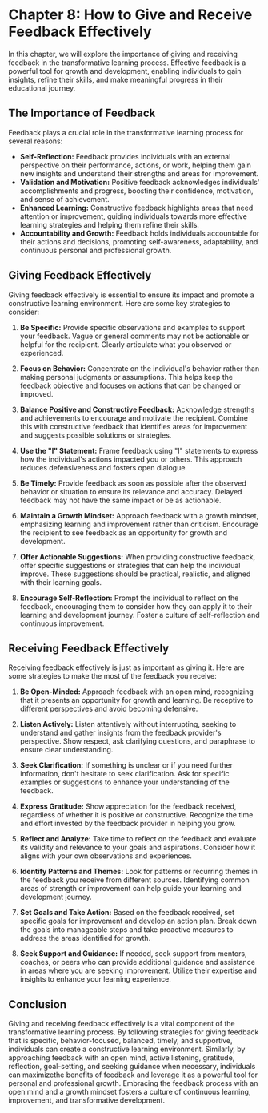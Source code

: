 Chapter 8: How to Give and Receive Feedback Effectively
=======================================================

In this chapter, we will explore the importance of giving and receiving feedback in the transformative learning process. Effective feedback is a powerful tool for growth and development, enabling individuals to gain insights, refine their skills, and make meaningful progress in their educational journey.

The Importance of Feedback
--------------------------

Feedback plays a crucial role in the transformative learning process for several reasons:

* **Self-Reflection:** Feedback provides individuals with an external perspective on their performance, actions, or work, helping them gain new insights and understand their strengths and areas for improvement.
* **Validation and Motivation:** Positive feedback acknowledges individuals' accomplishments and progress, boosting their confidence, motivation, and sense of achievement.
* **Enhanced Learning:** Constructive feedback highlights areas that need attention or improvement, guiding individuals towards more effective learning strategies and helping them refine their skills.
* **Accountability and Growth:** Feedback holds individuals accountable for their actions and decisions, promoting self-awareness, adaptability, and continuous personal and professional growth.

Giving Feedback Effectively
---------------------------

Giving feedback effectively is essential to ensure its impact and promote a constructive learning environment. Here are some key strategies to consider:

1. **Be Specific:** Provide specific observations and examples to support your feedback. Vague or general comments may not be actionable or helpful for the recipient. Clearly articulate what you observed or experienced.

2. **Focus on Behavior:** Concentrate on the individual's behavior rather than making personal judgments or assumptions. This helps keep the feedback objective and focuses on actions that can be changed or improved.

3. **Balance Positive and Constructive Feedback:** Acknowledge strengths and achievements to encourage and motivate the recipient. Combine this with constructive feedback that identifies areas for improvement and suggests possible solutions or strategies.

4. **Use the "I" Statement:** Frame feedback using "I" statements to express how the individual's actions impacted you or others. This approach reduces defensiveness and fosters open dialogue.

5. **Be Timely:** Provide feedback as soon as possible after the observed behavior or situation to ensure its relevance and accuracy. Delayed feedback may not have the same impact or be as actionable.

6. **Maintain a Growth Mindset:** Approach feedback with a growth mindset, emphasizing learning and improvement rather than criticism. Encourage the recipient to see feedback as an opportunity for growth and development.

7. **Offer Actionable Suggestions:** When providing constructive feedback, offer specific suggestions or strategies that can help the individual improve. These suggestions should be practical, realistic, and aligned with their learning goals.

8. **Encourage Self-Reflection:** Prompt the individual to reflect on the feedback, encouraging them to consider how they can apply it to their learning and development journey. Foster a culture of self-reflection and continuous improvement.

Receiving Feedback Effectively
------------------------------

Receiving feedback effectively is just as important as giving it. Here are some strategies to make the most of the feedback you receive:

1. **Be Open-Minded:** Approach feedback with an open mind, recognizing that it presents an opportunity for growth and learning. Be receptive to different perspectives and avoid becoming defensive.

2. **Listen Actively:** Listen attentively without interrupting, seeking to understand and gather insights from the feedback provider's perspective. Show respect, ask clarifying questions, and paraphrase to ensure clear understanding.

3. **Seek Clarification:** If something is unclear or if you need further information, don't hesitate to seek clarification. Ask for specific examples or suggestions to enhance your understanding of the feedback.

4. **Express Gratitude:** Show appreciation for the feedback received, regardless of whether it is positive or constructive. Recognize the time and effort invested by the feedback provider in helping you grow.

5. **Reflect and Analyze:** Take time to reflect on the feedback and evaluate its validity and relevance to your goals and aspirations. Consider how it aligns with your own observations and experiences.

6. **Identify Patterns and Themes:** Look for patterns or recurring themes in the feedback you receive from different sources. Identifying common areas of strength or improvement can help guide your learning and development journey.

7. **Set Goals and Take Action:** Based on the feedback received, set specific goals for improvement and develop an action plan. Break down the goals into manageable steps and take proactive measures to address the areas identified for growth.

8. **Seek Support and Guidance:** If needed, seek support from mentors, coaches, or peers who can provide additional guidance and assistance in areas where you are seeking improvement. Utilize their expertise and insights to enhance your learning experience.

Conclusion
----------

Giving and receiving feedback effectively is a vital component of the transformative learning process. By following strategies for giving feedback that is specific, behavior-focused, balanced, timely, and supportive, individuals can create a constructive learning environment. Similarly, by approaching feedback with an open mind, active listening, gratitude, reflection, goal-setting, and seeking guidance when necessary, individuals can maximizethe benefits of feedback and leverage it as a powerful tool for personal and professional growth. Embracing the feedback process with an open mind and a growth mindset fosters a culture of continuous learning, improvement, and transformative development.
